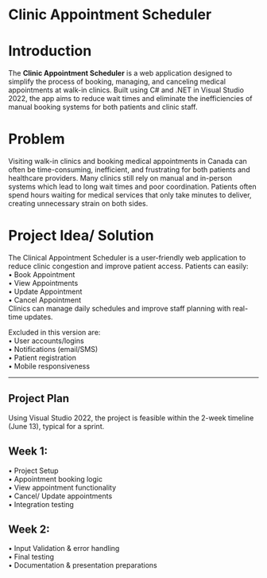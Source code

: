 # Clinic Appointment Scheduler
# Introduction
The **Clinic Appointment Scheduler** is a web application designed to simplify the process of booking, managing, and canceling medical appointments at walk-in clinics. Built using C# and .NET in Visual Studio 2022, the app aims to reduce wait times and eliminate the inefficiencies of manual booking systems for both patients and clinic staff.

# Problem
Visiting walk-in clinics and booking medical appointments in Canada can often be time-consuming, inefficient, and frustrating for both patients and healthcare providers. Many clinics still rely on manual and in-person systems which lead to long wait times and poor coordination. Patients often spend hours waiting for medical services that only take minutes to deliver, creating unnecessary strain on both sides.

# Project Idea/ Solution
The Clinical Appointment Scheduler is a user-friendly web application to reduce clinic congestion and improve patient access.  Patients can easily:  
•	Book Appointment  
•	View Appointments  
•	Update Appointment  
•	Cancel Appointment  
Clinics can manage daily schedules and improve staff planning with real-time updates.

Excluded in this version are:  
•	User accounts/logins  
•	Notifications (email/SMS)  
•	Patient registration  
•	Mobile responsiveness  

---

## Project Plan
Using Visual Studio 2022, the project is feasible within the 2-week timeline (June 13), typical for a sprint.
 
## Week 1:  
•	Project Setup  
•	Appointment booking logic  
•	View appointment functionality  
•	Cancel/ Update appointments  
•	Integration testing  

## Week 2:  
•	Input Validation & error handling  
•	Final testing  
•	Documentation & presentation preparations  
